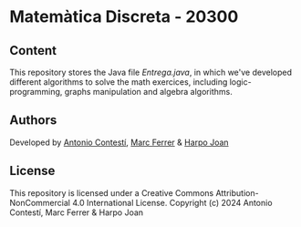 # Matemàtica Discreta - 20300

## Content
This repository stores the Java file *Entrega.java*, in which we've developed different algorithms to solve the math exercices, including logic-programming, graphs manipulation and algebra algorithms.

## Authors
Developed by [Antonio Contestí](https://github.com/tcontesti), [Marc Ferrer](https://github.com/Kow13) & [Harpo Joan](https://github.com/helveticka)

## License
This repository is licensed under a Creative Commons Attribution-NonCommercial 4.0 International License.
Copyright (c) 2024 Antonio Contestí, Marc Ferrer & Harpo Joan
